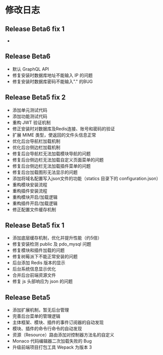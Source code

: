 # 修改日志

## Release Beta6 fix 1

* 

## Release Beta6

* 默认 GraphQL API
* 修复安装时数据库地址不能输入 IP 的问题
* 修复安装时数据库密码不能输入"." 的BUG

## Release Beta5 fix 2

* 添加单元测试代码
* 添加功能测试代码
* 重构 JWT 验证机制
* 修正安装时对数据库及Redis连接、账号和密码的验证
* 扩展 MIME 类型，使返回的文件头信息正常
* 优化后台导航栏加载机制
* 优化后台侧边栏加载机制
* 修复后台导航栏无法加载模块导航的问题
* 修复后台侧边栏无法加载自定义页面菜单的问题
* 修复后台侧边栏无法加载插件菜单的问题
* 修复后台加载图形无法显示的问题
* 添加将域名配置写入json文件的功能（statics 目录下的 configuration.json）
* 重构模块安装流程
* 重构插件安装流程
* 重构模块开启/加载逻辑
* 重构插件开启/加载逻辑
* 修正配置文件缓存机制

## Release Beta5 fix 1

* 添加底层缓存机制，优化并提升性能（约5倍）
* 修复安装检测 public 及 pdo_mysql 问题
* 修复模块和插件加载的问题
* 修复树莓派下不能正常安装的问题
* 后台添加 Redis 版本的显示
* 后台系统信息显示优化
* 合并后台前端资源文件
* 修复 js 头部响应为 json 的问题

## Release Beta5

* 添加扩展机制，暂无后台管理
* 完善后台菜单的管理逻辑
* 主体框架、模块、插件的事件订阅器的自动发现
* 模块、插件的命令行命令的自动发现
* 资源（Resource）路由添加对控制器方法名的自定义
* Monaco 代码编辑器二次加载失败的 Bug
* 升级前端项目打包工具 Wepack 为版本 3
